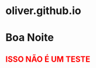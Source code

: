 # oliver.github.io
<!DOCTYPE html>
<html lang="pt-br">
<head>
    <meta charset="UTF-8">
    <meta name="viewport" content="width=, initial-scale=1.0">
    


  </head>
 
<h1>Boa Noite</h2>
   
   <h2 style="color: red ;">ISSO NÃO É UM TESTE</h2>


